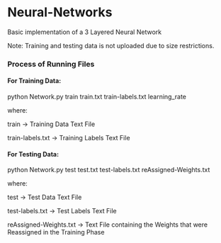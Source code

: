 # Neural-Networks
Basic implementation of a 3 Layered Neural Network

Note: Training and testing data is not uploaded due to size restrictions.

### Process of Running Files

#### For Training Data:

python Network.py train train.txt train-labels.txt learning_rate

where:

train -> Training Data Text File

train-labels.txt -> Training Labels Text File

#### For Testing Data:

python Network.py test test.txt test-labels.txt reAssigned-Weights.txt

where:

test -> Test Data Text File

test-labels.txt -> Test Labels Text File

reAssigned-Weights.txt -> Text File containing the Weights that were Reassigned in the Training Phase

